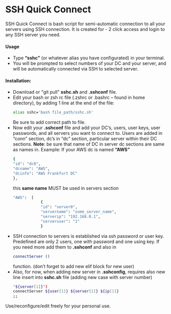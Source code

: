 # SSH Quick Connect

SSH Quick Connect is bash script for semi-automatic connection to all your servers using SSH connection.
It is created for - 2 click access and login to any SSH server you need.

#### Usage
  - Type **“sshc”** (or whatever alias you have configurated) in your terminal.
  - You will be prompted to select numbers of your DC and your server, and will be automatically connected via SSH to selected server.


#### Installation:
  - Download or "git pull" **sshc.sh** and **.sshconf** file.
  - Edit your bash or zsh rc file (.zshrc or .bashrc – found in home directory), by adding 1 line at the end of the file:
    ```sh
    alias sshc='bash file_path/sshc.sh'
    ```
    Be sure to add correct path to file.
  - Now edit your **.sshconf** file and add your DC’s, users, user keys, user passwords, and all servers you want to connect to. 
    Users are added in “conn” section, dc’s in “dc” section, particular server within their DC sections. 
    **Note**: be sure that name of DC in server dc sections are same as names in.
    Example: If your  AWS dc is named **“AWS”** 
    ```sh
    {
    "id": "dc0",
    "dcname": "AWS",
    "dcinfo": "AWS Frankfurt DC"
    },
    ```
    this **same name** MUST be used in servers section
    ```sh
    "AWS":  [
                {
                "id": "server0",
                "servername": "some_server_name",
                "serverip": "192.168.0.1",
                "serveruser": "1"
                }
    ```
  - SSH connection to servers is established via ssh password or user key. Predefined are only 2 users, one with password and one using key.
    If you need more add them to **.sshconf** and also in 
    ```sh
    connectServer ()
    ```
    function. (don’t forget to add new elif block for new user)
  - Also, for now, when adding new server in **.sshconfig**, requires also new line insert into **sshc.sh** file (adding new case with server number)
    ```sh
    "${server[1]}") 
	connectServer ${user[1]} ${server[1]} ${ip[1]}
	;;
    ```

Use/reconfigure/edit freely for your personal use.
